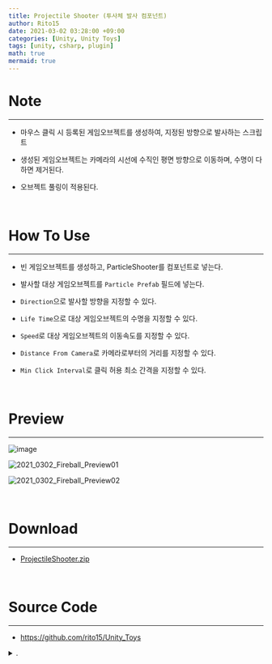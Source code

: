 ```yaml
---
title: Projectile Shooter (투사체 발사 컴포넌트)
author: Rito15
date: 2021-03-02 03:28:00 +09:00
categories: [Unity, Unity Toys]
tags: [unity, csharp, plugin]
math: true
mermaid: true
---
```


# Note
---
- 마우스 클릭 시 등록된 게임오브젝트를 생성하여, 지정된 방향으로 발사하는 스크립트

- 생성된 게임오브젝트는 카메라의 시선에 수직인 평면 방향으로 이동하며, 수명이 다하면 제거된다.

- 오브젝트 풀링이 적용된다.

<br>

# How To Use
---
- 빈 게임오브젝트를 생성하고, ParticleShooter를 컴포넌트로 넣는다.

- 발사할 대상 게임오브젝트를 `Particle Prefab` 필드에 넣는다.

- `Direction`으로 발사할 방향을 지정할 수 있다.

- `Life Time`으로 대상 게임오브젝트의 수명을 지정할 수 있다.

- `Speed`로 대상 게임오브젝트의 이동속도를 지정할 수 있다.

- `Distance From Camera`로 카메라로부터의 거리를 지정할 수 있다.

- `Min Click Interval`로 클릭 허용 최소 간격을 지정할 수 있다.

<br>

# Preview
---

![image](https://user-images.githubusercontent.com/42164422/109544716-3ccf3000-7b0b-11eb-84c1-9a064cc37f67.png)

![2021_0302_Fireball_Preview01](https://user-images.githubusercontent.com/42164422/109539634-e4952f80-7b04-11eb-88f4-760a6b5af2d7.gif)

![2021_0302_Fireball_Preview02](https://user-images.githubusercontent.com/42164422/109539647-e6f78980-7b04-11eb-8100-a2e508a9f398.gif)

<br>

# Download
---

- [ProjectileShooter.zip](https://github.com/rito15/Images/files/6063833/ProjectileShooter.zip)

<br>

# Source Code
---
- <https://github.com/rito15/Unity_Toys>

<details>
<summary markdown="span"> 
.
</summary>

```cs
using System;
using System.Collections;
using System.Collections.Generic;
using UnityEngine;

using Random = UnityEngine.Random;

// 2021. 03. 02. 03:02
// 작성자 : Rito

namespace Rito
{
    public class ProjectileShooter : MonoBehaviour
    {
        public enum Direction
        {
            Left, Right, Up, Down, Random
        }

        /***********************************************************************
        *                               Public Fields
        ***********************************************************************/
        #region .
        public Direction _direction = Direction.Random;

        public GameObject _projectilePrefab;
        [Range(1f, 10f)] public float _lifeTime = 5f;
        [Range(1f, 20f)] public float _speed = 10f;
        [Range(1f, 20f)] public float _distanceFromCamera = 10f;

        [Range(0.01f, 1f)]
        public float _minClickInterval = 0.1f; // 클릭 허용 최소 간격

        #endregion
        /***********************************************************************
        *                               Private Fields
        ***********************************************************************/
        #region .
        private float _currentClickInterval = 0f;

        #endregion
        /***********************************************************************
        *                               Unity Events
        ***********************************************************************/
        #region .
        private void Start()
        {
            _poolGo = new GameObject("Projectile Pool");
        }
        private void OnEnable()
        {
            if (_projectilePrefab == null)
            {
                Debug.LogError("ProjectileShooter : 투사체 오브젝트를 등록해주세요");
                return;
            }

            _projectilePrefab.SetActive(false);
        }

        private void Update()
        {
            if (_projectilePrefab == null) return;
            if (_currentClickInterval > 0f)
            {
                _currentClickInterval -= Time.deltaTime;
                return;
            }

            if (Input.GetMouseButton(0) || Input.GetMouseButton(1))
            {
                StartCoroutine(ShootRoutine());
                _currentClickInterval = _minClickInterval;
            }
        }

        #endregion
        /***********************************************************************
        *                               Coroutine
        ***********************************************************************/
        #region .
        private IEnumerator ShootRoutine()
        {
            Vector3 moveDir;
            Vector3 worldMove;
            float lifeTime = _lifeTime;

            // 이동 방향 결정
            switch (_direction)
            {
                case Direction.Left: moveDir = Vector3.left; break;
                case Direction.Right: moveDir = Vector3.right; break;
                case Direction.Up: moveDir = Vector3.up; break;
                case Direction.Down: moveDir = Vector3.down; break;
                case Direction.Random:
                default:
                    moveDir = new Vector3(Random.Range(-1f, 1f), Random.Range(-1f, 1f), 0f).normalized;
                    break;
            }

            worldMove = Camera.main.transform.TransformDirection(moveDir) * _speed;

            // 투사체 스폰
            GameObject psInstance = Spawn();
            Transform psTransform = psInstance.transform;

            // 투사체 위치 지정
            Vector3 mousePos = Input.mousePosition;
            mousePos.z = _distanceFromCamera;
            psTransform.position = Camera.main.ScreenToWorldPoint(mousePos);

            float t = 0f;
            while (t < lifeTime)
            {
                psTransform.Translate(worldMove * Time.deltaTime, Space.World);

                t += Time.deltaTime;
                yield return null;
            }

            Despawn(psInstance);
        }

        #endregion
        /***********************************************************************
        *                               Pooling
        ***********************************************************************/
        #region .
        private Queue<GameObject> _poolQueue = new Queue<GameObject>();
        private GameObject _poolGo;
        private int _maxCount = 0;

        private GameObject Spawn()
        {
            GameObject next;

            if (_poolQueue.Count == 0)
            {
                next = Instantiate(_projectilePrefab);
                _maxCount++;
            }
            else
            {
                next = _poolQueue.Dequeue();
            }

            UpdatePoolGoName();

            next.SetActive(true);
            next.transform.SetParent(_poolGo.transform);
            return next;
        }

        private void Despawn(GameObject go)
        {
            go.SetActive(false);
            //go.transform.SetParent(_poolGo.transform);
            _poolQueue.Enqueue(go);
            UpdatePoolGoName();
        }

        private void UpdatePoolGoName()
        {
            _poolGo.name = $"Projectile Pool [{_poolQueue.Count} / {_maxCount}]";
        }

        #endregion
    }
}
```

</details>

